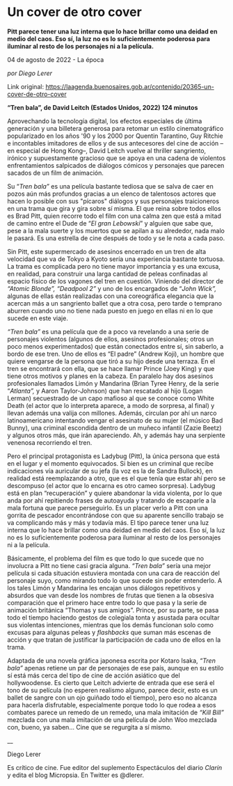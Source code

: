 # Un cover de otro cover

**Pitt parece tener una luz interna que lo hace brillar como una deidad en medio del caos. Eso sí, la luz no es lo suficientemente poderosa para iluminar al resto de los personajes ni a la película.**

04 de agosto de 2022 - La época

_por Diego Lerer_

Link original: https://laagenda.buenosaires.gob.ar/contenido/20365-un-cover-de-otro-cover



**“Tren bala”, de David Leitch (Estados Unidos, 2022) 124 minutos**




Aprovechando la tecnología digital, los efectos especiales de última generación y una billetera generosa para retomar un estilo cinematográfico popularizado en los años '90 y los 2000 por Quentin Tarantino, Guy Ritchie e incontables imitadores de ellos y de sus antecesores del cine de acción –en especial de Hong Kong–, David Leitch vuelve al thriller sangriento, irónico y supuestamente gracioso que se apoya en una cadena de violentos enfrentamientos salpicados de diálogos cómicos y personajes que parecen sacados de un film de animación.




Su “*Tren bala”* es una película bastante tediosa que se salva de caer en pozos aún más profundos gracias a un elenco de talentosos actores que hacen lo posible con sus "pícaros" diálogos y sus personajes traicioneros en una trama que gira y gira sobre sí misma. El que reina sobre todos ellos es Brad Pitt, quien recorre todo el film con una calma zen que está a mitad de camino entre el Dude de “*El gran Lebowski*” y alguien que sabe que, pese a la mala suerte y los muertos que se apilan a su alrededor, nada malo le pasará. Es una estrella de cine después de todo y se le nota a cada paso.




Sin Pitt, este supermercado de asesinos encerrado en un tren de alta velocidad que va de Tokyo a Kyoto sería una experiencia bastante tortuosa. La trama es complicada pero no tiene mayor importancia y es una excusa, en realidad, para construir una larga cantidad de peleas confinadas al espacio físico de los vagones del tren en cuestión. Viniendo del director de *“Atomic Blonde”, “Deadpool 2”* y uno de los encargados de “*John Wick”,* algunas de ellas están realizadas con una coreográfica elegancia que la acercan más a un sangriento ballet que a otra cosa, pero tarde o temprano aburren cuando uno no tiene nada puesto en juego en ellas ni en lo que sucede en este viaje.




*“Tren bala”* es una película que de a poco va revelando a una serie de personajes violentos (algunos de ellos, asesinos profesionales; otros un poco menos experimentados) que están conectados entre sí, sin saberlo, a bordo de ese tren. Uno de ellos es “El padre” (Andrew Koji), un hombre que quiere vengarse de la persona que tiró a su hijo desde una terraza. En el tren se encontrará con ella, que se hace llamar Prince (Joey King) y que tiene otros motivos y planes en la cabeza. En paralelo hay dos asesinos profesionales llamados Limón y Mandarina (Brian Tyree Henry, de la serie “*Atlanta”,* y Aaron Taylor-Johnson) que han rescatado al hijo (Logan Lerman) secuestrado de un capo mafioso al que se conoce como White Death (el actor que lo interpreta aparece, a modo de sorpresa, al final) y llevan además una valija con millones. Además, circulan por ahí un narco latinoamericano intentando vengar el asesinato de su mujer (el músico Bad Bunny), una criminal escondida dentro de un muñeco infantil (Zazie Beetz) y algunos otros más, que irán apareciendo. Ah, y además hay una serpiente venenosa recorriendo el tren.




Pero el principal protagonista es Ladybug (Pitt), la única persona que está en el lugar y el momento equivocados. Si bien es un criminal que recibe indicaciones vía auricular de su jefa (la voz es la de Sandra Bullock), en realidad está reemplazando a otro, que es el que tenía que estar ahí pero se descompuso (el actor que lo encarna es otro cameo sorpresa). Ladybug está en plan “recuperación” y quiere abandonar la vida violenta, por lo que anda por ahí repitiendo frases de autoayuda y tratando de escaparle a la mala fortuna que parece perseguirlo. Es un placer verlo a Pitt con una gorrita de pescador encontrándose con que su aparente sencillo trabajo se va complicando más y más y todavía más. El tipo parece tener una luz interna que lo hace brillar como una deidad en medio del caos. Eso sí, la luz no es lo suficientemente poderosa para iluminar al resto de los personajes ni a la película.




Básicamente, el problema del film es que todo lo que sucede que no involucra a Pitt no tiene casi gracia alguna. *“Tren bala”* sería una mejor película si cada situación estuviera montada con una cara de reacción del personaje suyo, como mirando todo lo que sucede sin poder entenderlo. A los tales Limón y Mandarina les encajan unos diálogos repetitivos y absurdos que van desde los nombres de frutas que tienen a la obsesiva comparación que el primero hace entre todo lo que pasa y la serie de animación británica “Thomas y sus amigos”. Prince, por su parte, se pasa todo el tiempo haciendo gestos de colegiala tonta y asustada para ocultar sus violentas intenciones, mientras que los demás funcionan solo como excusas para algunas peleas y *flashbacks* que suman más escenas de acción y que tratan de justificar la participación de cada uno de ellos en la trama.




Adaptada de una novela gráfica japonesa escrita por Kotaro Isaka, *“Tren bala”* apenas retiene un par de personajes de ese país, aunque en su estilo sí está más cerca del tipo de cine de acción asiático que del hollywoodense. Es cierto que Leitch advierte de entrada que ese será el tono de su película (no esperen realismo alguno, parece decir, esto es un ballet de sangre con un ojo guiñado todo el tiempo), pero eso no alcanza para hacerla disfrutable, especialmente porque todo lo que rodea a esos combates parece un remedo de un remedo, una mala imitación de *“Kill Bill”* mezclada con una mala imitación de una película de John Woo mezclada con, bueno, ya saben… Cine que se regurgita a sí mismo.




\_\_




Diego Lerer




Es crítico de cine. Fue editor del suplemento Espectáculos del diario *Clarín* y edita el blog Micropsia. En Twitter es @dlerer.



